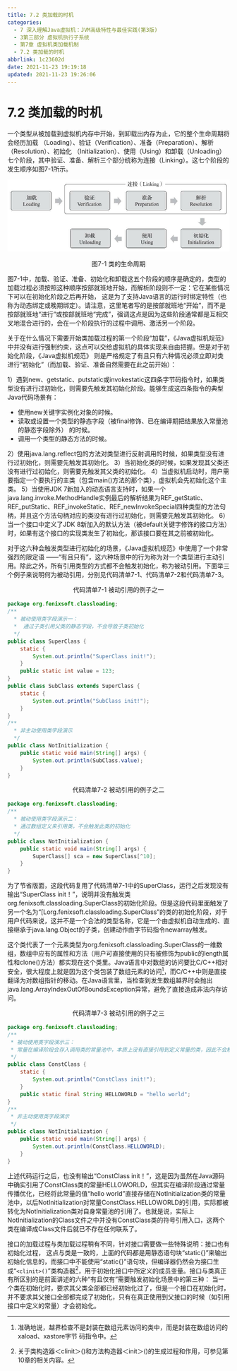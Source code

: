```yaml
---
title: 7.2 类加载的时机
categories: 
  - 7 深入理解Java虛拟机：JVM高级特性与最佳实践(第3版)
  - 3第三部分 虚拟机执行子系统
  - 第7章 虚拟机类加载机制
  - 7.2 类加载的时机
abbrlink: 1c23602d
date: 2021-11-23 19:19:18
updated: 2021-11-23 19:26:06
---
```

# 7.2 类加载的时机
一个类型从被加载到虚拟机内存中开始，到卸载出内存为止，它的整个生命周期将会经历加载 （Loading）、验证（Verification）、准备（Preparation）、解析（Resolution）、初始化 （Initialization）、使用（Using）和卸载（Unloading）七个阶段，其中验证、准备、解析三个部分统称为连接（Linking）。这七个阶段的发生顺序如图7-1所示。

![image-20211122205257878](https://raw.githubusercontent.com/lanlan2017/images/master/Blog/2021/11/20211122205305.png)
<center>图7-1 类的生命周期</center>

图7-1中，加载、验证、准备、初始化和卸载这五个阶段的顺序是确定的，类型的加载过程必须按照这种顺序按部就班地开始，而解析阶段则不一定：它在某些情况下可以在初始化阶段之后再开始， 这是为了支持Java语言的运行时绑定特性（也称为动态绑定或晚期绑定）。请注意，这里笔者写的是按部就班地“开始”，而不是按部就班地“进行”或按部就班地“完成”，强调这点是因为这些阶段通常都是互相交叉地混合进行的，会在一个阶段执行的过程中调用、激活另一个阶段。

关于在什么情况下需要开始类加载过程的第一个阶段“加载”，《Java虚拟机规范》中并没有进行强制约束，这点可以交给虚拟机的具体实现来自由把握。但是对于初始化阶段，《Java虚拟机规范》 则是严格规定了有且只有六种情况必须立即对类进行“初始化”（而加载、验证、准备自然需要在此之前开始）：

1）遇到new、getstatic、putstatic或invokestatic这四条字节码指令时，如果类型没有进行过初始化，则需要先触发其初始化阶段。能够生成这四条指令的典型Java代码场景有：
- 使用new关键字实例化对象的时候。
- 读取或设置一个类型的静态字段（被final修饰、已在编译期把结果放入常量池的静态字段除外） 的时候。
- 调用一个类型的静态方法的时候。

2）使用java.lang.reflect包的方法对类型进行反射调用的时候，如果类型没有进行过初始化，则需要先触发其初始化。
3）当初始化类的时候，如果发现其父类还没有进行过初始化，则需要先触发其父类的初始化。 
4）当虚拟机启动时，用户需要指定一个要执行的主类（包含main()方法的那个类），虚拟机会先初始化这个主类。 
5）当使用JDK 7新加入的动态语言支持时，如果一个java.lang.invoke.MethodHandle实例最后的解析结果为REF_getStatic、REF_putStatic、REF_invokeStatic、REF_newInvokeSpecial四种类型的方法句柄，并且这个方法句柄对应的类没有进行过初始化，则需要先触发其初始化。 
6）当一个接口中定义了JDK 8新加入的默认方法（被default关键字修饰的接口方法）时，如果有这个接口的实现类发生了初始化，那该接口要在其之前被初始化。

对于这六种会触发类型进行初始化的场景，《Java虚拟机规范》中使用了一个非常强烈的限定语 ——“有且只有”，这六种场景中的行为称为对一个类型进行主动引用。除此之外，所有引用类型的方式都不会触发初始化，称为被动引用。下面举三个例子来说明何为被动引用，分别见代码清单7-1、代码清单7-2和代码清单7-3。

<center>代码清单7-1 被动引用的例子之一</center>

```java
package org.fenixsoft.classloading;
/**
  * 被动使用类字段演示一： 
  *  通过子类引用父类的静态字段，不会导致子类初始化 
  */
public class SuperClass {
    static {
        System.out.println("SuperClass init!");
    }
    public static int value = 123;
}
public class SubClass extends SuperClass {
    static {
        System.out.println("SubClass init!");
    }
}
/**
  * 非主动使用类字段演示
  */
public class NotInitialization {
    public static void main(String[] args) {
        System.out.println(SubClass.value);
    }
}
```

<center>代码清单7-2 被动引用的例子之二</center>

```java
package org.fenixsoft.classloading;
/**
  * 被动使用类字段演示二： 
  * 通过数组定义来引用类，不会触发此类的初始化 
  */
public class NotInitialization {
    public static void main(String[] args) {
        SuperClass[] sca = new SuperClass[^10];
    }
}
```
为了节省版面，这段代码复用了代码清单7-1中的SuperClass，运行之后发现没有输出“SuperClass init！”，说明并没有触发类org.fenixsoft.classloading.SuperClass的初始化阶段。但是这段代码里面触发了另一个名为“[Lorg.fenixsoft.classloading.SuperClass”的类的初始化阶段，对于用户代码来说，这并不是一个合法的类型名称，它是一个由虚拟机自动生成的、直接继承于java.lang.Object的子类，创建动作由字节码指令newarray触发。

这个类代表了一个元素类型为org.fenixsoft.classloading.SuperClass的一维数组，数组中应有的属性和方法（用户可直接使用的只有被修饰为public的length属性和clone()方法）都实现在这个类里。Java语言中对数组的访问要比C/C++相对安全，很大程度上就是因为这个类包装了数组元素的访问[^1]，而C/C++中则是直接翻译为对数组指针的移动。在Java语言里，当检查到发生数组越界时会抛出java.lang.ArrayIndexOutOfBoundsException异常，避免了直接造成非法内存访问。

<center>代码清单7-3 被动引用的例子之三</center>

```java
package org.fenixsoft.classloading;
/**
 * 被动使用类字段演示三： 
 * 常量在编译阶段会存入调用类的常量池中，本质上没有直接引用到定义常量的类，因此不会触发定义常量的 类的初始化 
 */
public class ConstClass {
    static {
        System.out.println("ConstClass init!");
    }
    public static final String HELLOWORLD = "hello world";
}
/**
 * 非主动使用类字段演示 
 */
public class NotInitialization {
    public static void main(String[] args) {
        System.out.println(ConstClass.HELLOWORLD);
    }
}
```
上述代码运行之后，也没有输出“ConstClass init！”，这是因为虽然在Java源码中确实引用了ConstClass类的常量HELLOWORLD，但其实在编译阶段通过常量传播优化，已经将此常量的值“hello world”直接存储在NotInitialization类的常量池中，以后NotInitialization对常量ConstClass.HELLOWORLD的引用，实际都被转化为NotInitialization类对自身常量池的引用了。也就是说，实际上NotInitialization的Class文件之中并没有ConstClass类的符号引用入口，这两个类在编译成Class文件后就已不存在任何联系了。

接口的加载过程与类加载过程稍有不同，针对接口需要做一些特殊说明：接口也有初始化过程， 这点与类是一致的，上面的代码都是用静态语句块“static{}”来输出初始化信息的，而接口中不能使用“static{}”语句块，但编译器仍然会为接口生成“`<clinit>()`”类构造器[^2]，用于初始化接口中所定义的成员变量。接口与类真正有所区别的是前面讲述的六种“有且仅有”需要触发初始化场景中的第三种： 当一个类在初始化时，要求其父类全部都已经初始化过了，但是一个接口在初始化时，并不要求其父接口全部都完成了初始化，只有在真正使用到父接口的时候（如引用接口中定义的常量）才会初始化。

[^1]: 准确地说，越界检查不是封装在数组元素访问的类中，而是封装在数组访问的xaload、xastore字节 码指令中。 
[^2]: 关于类构造器＜clinit＞()和方法构造器＜init＞()的生成过程和作用，可参见第10章的相关内容。
